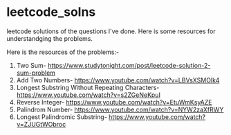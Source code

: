 # leetcode_solns
leetcode solutions of the questions I've done.
Here is some resources for understandging the problems.

Here is the resources of the problems:-
1) Two Sum- https://www.studytonight.com/post/leetcode-solution-2-sum-problem
2) Add Two Numbers- https://www.youtube.com/watch?v=LBVsXSMOIk4
3) Longest Substring Without Repeating Characters- https://www.youtube.com/watch?v=s2ZGeNeKpuI
4) Reverse Integer- https://www.youtube.com/watch?v=EtuWmKsyAZE
5) Palindrom Number- https://www.youtube.com/watch?v=NYW2zaXfRWY
6)  Longest Palindromic Substring- https://www.youtube.com/watch?v=ZJUGtWObroc

